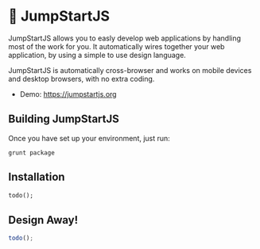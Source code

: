 # :rocket: JumpStartJS #

JumpStartJS allows you to easly develop web applications by handling most of the work for you. It automatically wires together your web application, by using a simple to use design language.

JumpStartJS is automatically cross-browser and works on mobile devices and desktop browsers, with no extra coding.

* Demo: https://jumpstartjs.org

Building JumpStartJS
---------
Once you have set up your environment, just run:

    grunt package

Installation
---------

```html
todo();
```

Design Away!
---------

```javascript
todo();
```